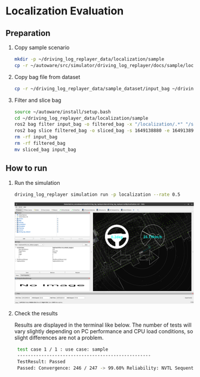 # Localization Evaluation

## Preparation

1. Copy sample scenario

   ```bash
   mkdir -p ~/driving_log_replayer_data/localization/sample
   cp -r ~/autoware/src/simulator/driving_log_replayer/docs/sample/localization/scenario.yaml ~/driving_log_replayer_data/localization/sample
   ```

2. Copy bag file from dataset

   ```bash
   cp -r ~/driving_log_replayer_data/sample_dataset/input_bag ~/driving_log_replayer_data/localization/sample
   ```

3. Filter and slice bag

   ```bash
   source ~/autoware/install/setup.bash
   cd ~/driving_log_replayer_data/localization/sample
   ros2 bag filter input_bag -o filtered_bag -x "/localization/.*" "/sensing/lidar/concatenated/pointcloud" "/tf"
   ros2 bag slice filtered_bag -o sliced_bag -s 1649138880 -e 1649138910
   rm -rf input_bag
   rm -rf filtered_bag
   mv sliced_bag input_bag
   ```

## How to run

1. Run the simulation

   ```bash
   driving_log_replayer simulation run -p localization --rate 0.5
   ```

   ![localization](images/localization.png)

2. Check the results

   Results are displayed in the terminal like below.
   The number of tests will vary slightly depending on PC performance and CPU load conditions, so slight differences are not a problem.

   ```bash
    test case 1 / 1 : use case: sample
    --------------------------------------------------
    TestResult: Passed
    Passed: Convergence: 246 / 247 -> 99.60% Reliability: NVTL Sequential NG Count: 0 (Total Test: 248)
   ```
